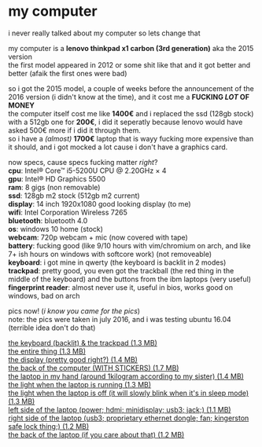 # my computer

i never really talked about my computer so lets change that  

my computer is a __lenovo thinkpad x1 carbon (3rd generation)__ aka the 2015 version  
the first model appeared in 2012 or some shit like that and it got better and better (afaik the first ones were bad)  

so i got the 2015 model, a couple of weeks before the announcement of the 2016 version (i didn't know at the time), and it cost me a __FUCKING _LOT_ OF MONEY__  
the computer itself cost me like __1400€__ and i replaced the ssd (128gb stock) with a 512gb one for __200€__, i did it seperatly because lenovo would have asked 500€ more if i did it through them.  
so i have a _(almost)_ __1700€__ laptop that is wayy fucking more expensive than it should, and i got mocked a lot cause i don't have a graphics card.

now specs, cause specs fucking matter _right_?  
__cpu__: Intel® Core™ i5-5200U CPU @ 2.20GHz × 4  
__gpu__: Intel® HD Graphics 5500  
__ram__: 8 gigs (non removable)  
__ssd__: 128gb m2 stock (512gb m2 current)  
__display__: 14 inch 1920x1080 good looking display (to me)  
__wifi__: Intel Corporation Wireless 7265  
__bluetooth__: bluetooth 4.0  
__os__: windows 10 home (stock)  
__webcam__: 720p webcam + mic (now covered with tape)  
__battery__: fucking good (like 9/10 hours with vim/chromium on arch, and like 7+ ish hours on windows with softcore work) (not removeable)  
__keyboard__: i got mine in qwerty (the keyboard is backlit in 2 modes)  
__trackpad__: pretty good, you even got the trackball (the red thing in the middle of the keyboard) and the buttons from the ibm laptops (very useful)  
__fingerprint reader__: almost never use it, useful in bios, works good on windows, bad on arch  

pics now! (_i know you came for the pics_)  
note: the pics were taken in july 2016, and i was testing ubuntu 16.04 (terrible idea don't do that)  

[the keyboard (backlit) & the trackpad (1.3 MB)](/img/my-computer/img_3667.jpg)  
[the entire thing (1.3 MB)](/img/my-computer/img_3668.jpg)  
[the display (pretty good right?) (1.4 MB)](/img/my-computer/img_3670.jpg)  
[the back of the computer (WITH STICKERS) (1.7 MB)](/img/my-computer/img_3671.jpg)  
[the laptop in my hand (around 1kilogram according to my sister) (1.4 MB)](/img/my-computer/img_3672.jpg)  
[the light when the laptop is running (1.3 MB)](/img/my-computer/img_3673.jpg)  
[the light when the laptop is off (it will slowly blink when it's in sleep mode) (1.3 MB)](/img/my-computer/img_3674.jpg)  
[left side of the laptop (power; hdmi; minidisplay; usb3; jack;) (1.1 MB)](/img/my-computer/img_3675.jpg)  
[right side of the laptop (usb3; proprietary ethernet dongle; fan; kingerston safe lock thing;) (1.2 MB)](/img/my-computer/img_3676.jpg)  
[the back of the laptop (if you care about that) (1.2 MB)](/img/my-computer/img_3677.jpg)  
